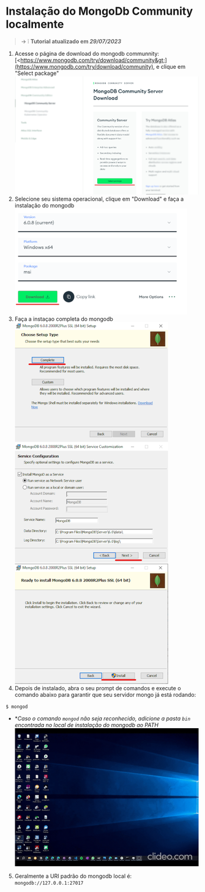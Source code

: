 # Instalação do MongoDb Community localmente

> → ❕ **Tutorial atualizado em *29/07/2023***

1. Acesse o página de download do mongodb communnity: [&lt;https://www.mongodb.com/try/download/community&gt;](https://www.mongodb.com/try/download/community), e clique em "Select package"
![MongoDB Community Passo 1](../resources/mongo-local-step1.png)
2. Selecione seu sistema operacional, clique em "Download" e faça a instalação do mongodb
![MongoDB Community Passo 2](../resources/mongo-local-step2.png)
3. Faça a instaçao completa do mongodb
![MongoDB Community Passo 3](../resources/mongo-local-step3.png)
![MongoDB Community Passo 4](../resources/mongo-local-step4.png)
![MongoDB Community Passo 5](../resources/mongo-local-step5.png)
4. Depois de instalado, abra o seu prompt de comandos e execute o comando abaixo para garantir que seu servidor mongo já está rodando:

```bash
$ mongod
```

* **Caso o comando `mongod` não seja reconhecido, adicione a pasta `bin` encontrada no local de instalação do mongodb ao PATH*
![Add MongoDB to PATH](../resources/add-mongo-to-path.gif)

5. Geralmente a URI padrão do mongodb local é: `mongodb://127.0.0.1:27017`
